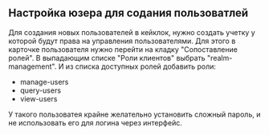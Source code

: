 ﻿## Настройка юзера для содания пользоватлей

Для создания новых пользователей в кейклок, нужно создать учетку у которой будут права на управления пользователями. 
Для этого в карточке пользователя нужно перейти на кладку "Сопоставление ролей". 
В выпадающим списке "Роли клиентов" выбрать "realm-management". 
И из списка доступных ролей добавить роли:
- manage-users
- query-users
- view-users

У такого пользоватея крайне желательно установить сложный пароль, и не использовать его для логина через интерфейс.
